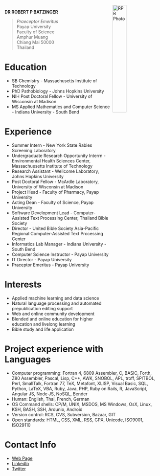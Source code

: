 <img src="http://rbatzing.github.io/img/bob5.png" alt="RPB Photo" align="right" width="30%"/>

**DR ROBERT P BATZINGER**

> _Praeceptor Emeritus_<br />
> Payap University<br />
> Faculty of Science<br />
> Amphur Muang<br />
> Chiang Mai 50000<br />
> Thailand<br />



# Education
* SB Chemistry - Massachusetts Institute of Technology
* PhD Pathobiology - Johns Hopkins University
* NIH Post Doctoral Fellow - University of Wisconsin at Madison
* MS Applied Mathematics and Computer Science - Indiana University - South Bend

# Experience
* Summer Intern - New York State Rabies Screening Laboratory
* Undergraduate Research Opportunity Interrn - Environmental Health Sciences Center, Massachuesetts Institute of Technology
* Research Assistant - Wellcome Laboratory, Johns Hopkins University 
* Post Doctoral Fellow - McArdle Laboratory, University of Wisconsin at Madison
* Project Head - Faculty of Pharmacy, Payap University
* Acting Dean - Faculty of Science, Payap University
* Software Development Lead - Computer-Assisted Text Processing Center, Thailand Bible Society
* Director - United Bible Society Asia-Pacific Regional Computer-Assisted Text Processing Center
* Informatics Lab Manager - Indiana University - South Bend
* Computer Science Instructor - Payap University
* IT Director - Payap University
* Praceptor Emeritus - Payap University

# Interests
* Applied machine learning and data science
* Natural language processing and automated prepublication editing support
* Web and online community development
* Blended and online education for higher education and livelong learning
* Bible study and life application

# Project experience with Languages
* Computer programming: Fortran 4, 6809 Assembler, C, BASIC, Forth, Z80 Assembler, Pascal, Lisp, C++, AWK, SNOBOL, APL, troff, SPITBOL, Perl, SmallTalk, Fortran 77, TeX, Metafont, XLISP, Visual Basic, SQL, Python, LaTeX, VBA, Ruby, Java, PHP, Ruby on Rails, R, JavaScript, Angular JS, Node JS, NoSQL, Bender
* Human: English, Thai, French, German
* OS Command shells: CP/M, UNIX, MSDOS, MS Windows, OsX, Linux, KSH, BASH, SSH, Ardunio, Android
* Version control: RCS, CVS, Subversion, Bazaar, GIT
* Open standards: HTML, CSS, XML, RSS, GPX, Unicode, ISO9001, ISO29110

# Contact Info
* [Web Page](http://science.payap.ac.th/cs/bob)
* [LinkedIn](https://www.linkedin.com/in/robert-batzinger)
* [Twitter](https://twitter.com/rbatz)

